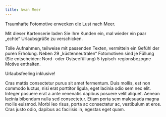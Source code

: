 ```yaml
---
title: Avan Meer
---
```

Traumhafte Fotomotive erwecken die Lust nach Meer.

Mit dieser Kartenserie laden Sie Ihre Kunden ein, mal wieder ein paar „echte“ Urlaubsgrüße zu verschicken.

Tolle Aufnahmen, teilweise mit passenden Texten, vermitteln ein Gefühl der puren Erholung. Neben 29 „küstenneutralen“ Fotomotiven sind je Füllung (Sie entscheiden: Nord- oder Ostseefüllung) 5 typisch-regionsbezogne Motive enthalten.

Urlaubsfeeling inklusive!

Cras mattis consectetur purus sit amet fermentum. Duis mollis, est non commodo luctus, nisi erat porttitor ligula, eget lacinia odio sem nec elit. Integer posuere erat a ante venenatis dapibus posuere velit aliquet. Aenean lacinia bibendum nulla sed consectetur. Etiam porta sem malesuada magna mollis euismod. Morbi leo risus, porta ac consectetur ac, vestibulum at eros. Cras justo odio, dapibus ac facilisis in, egestas eget quam.
